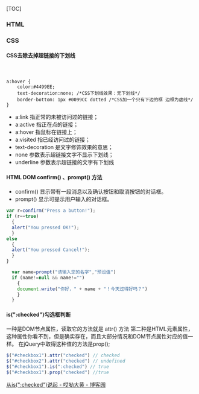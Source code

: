 [TOC]

### HTML

### CSS

#### CSS去除去掉<a>超链接的下划线
　　
```
a:hover {
    color:#4499EE;
    text-decoration:none; /*CSS下划线效果：无下划线*/
    border-bottom: 1px #0099CC dotted /*CSS加一个只有下边的框 边框为虚线*/
}
```

- a:link 指正常的未被访问过的链接；
- a:active 指正在点的链接；
- a:hover 指鼠标在链接上；
- a:visited 指已经访问过的链接；
- text-decoration 是文字修饰效果的意思；
- none 参数表示超链接文字不显示下划线；
- underline 参数表示超链接的文字有下划线

#### HTML DOM confirm()	 、prompt() 方法
- confirm()	显示带有一段消息以及确认按钮和取消按钮的对话框。
- prompt()	显示可提示用户输入的对话框。


```js
var r=confirm("Press a button!");
if (r==true)
  {
  alert("You pressed OK!");
  }
else
  {
  alert("You pressed Cancel!");
  }
}
```


```js
  var name=prompt("请输入您的名字","预设值")
  if (name!=null && name!="")
    {
    document.write("你好，" + name + "！今天过得好吗？")
    }
  }
```

#### is(":checked")勾选框判断

一种是DOM节点属性，读取它的方法就是 attr() 方法
第二种是HTML元素属性，这种属性你看不到，但是确实存在，而且大部分情况和DOM节点属性对应的值一样。
在jQuery中取得这种值的方法是prop();

```js
$("#checkbox1").attr("checked") // checked
$("#checkbox2").attr("checked") // undefined
$("#checkbox1").is(":checked") // true
$("#checkbox1").prop("checked") //true
```

[从is(":checked")说起 - 哎呦大黄 - 博客园](https://www.cnblogs.com/season-huang/p/3360869.html)